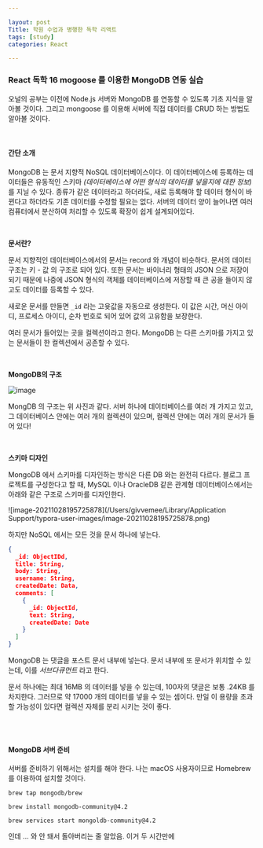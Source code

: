 ```yaml
---

layout: post
Title: 학원 수업과 병행한 독학 리액트 
tags: [study]
categories: React

---
```


### React 독학 16 mogoose 를 이용한 MongoDB 연동 실습

오널의 공부는 이전에 Node.js 서버와 MongoDB 를 연동할 수 있도록 기초 지식을 알아볼 것이다. 그리고 mongoose 를 이용해 서버에 직접 데이터를 CRUD 하는 방법도 알아볼 것이다. 

<br/>

#### 간단 소개 

MongoDB 는 문서 지향적 NoSQL 데이터베이스이다. 이 데이터베이스에 등록하는 데이터들은 유동적인 스키마 _(데이터베이스에 어떤 형식의 데이터를 넣을지에 대한 정보)_ 를 지닐 수 있다. 종류가 같은 데이터라고 하더라도, 새로 등록해야 할 데이터 형식이 바뀐다고 하더라도 기존 데이터를 수정할 필요는 없다. 서버의 데이터 양이 늘어나면 여러 컴퓨터에서 분산하여 처리할 수 있도록 확장이 쉽게 설계되어있다. 

<br/>

**문서란?**

문서 지향적인 데이터베이스에서의 문서는 record 와 개념이 비슷하다. 문서의 데이터 구조는 키 - 값 의 구조로 되어 있다. 또한 문서는 바이너리 형태의 JSON 으로 저장이 되기 때문에 나중에 JSON 형식의 객체를 데이터베이스에 저장할 때 큰 공을 들이지 않고도 데이터를 등록할 수 있다.

새로운 문서를 만들면 `_id` 라는 고윳값을 자동으로 생성한다. 이 값은 시간, 머신 아이디, 프로세스 아이디, 순차 번호로 되어 있어 값의 고유함을 보장한다. 

여러 문서가 들어있는 곳을 컬렉션이라고 한다. MongoDB 는 다른 스키마를 가지고 있는 문서들이 한 컬렉션에서 공존할 수 있다. 

<br/>

**MongoDB의 구조**

![image](https://user-images.githubusercontent.com/89691274/139242240-20247556-ac79-493e-bfb3-3c8a635f6efb.png)

MongDB 의 구조는 위 사진과 같다. 서버 하나에 데이터베이스를 여러 개 가지고 있고, 그 데이터베이스 안에는 여러 개의 컬렉션이 있으며, 컬렉션 안에는 여러 개의 문서가 들어 있다!

<br/>

**스키마 디자인**

MongoDB 에서 스키마를 디자인하는 방식은 다른 DB 와는 완전히 다르다. 블로그 프로젝트를 구성한다고 할 때, MySQL 이나 OracleDB 같은 관계형 데이터베이스에서는 아래와 같은 구조로 스키마를 디자인한다.

![image-20211028195725878](/Users/givvemee/Library/Application Support/typora-user-images/image-20211028195725878.png)

하지만 NoSQL 에서는 모든 것을 문서 하나에 넣는다. 

```json
{
  _id: ObjectIDd,
  title: String,
  body: String,
  username: String,
  createdDate: Data,
  comments: [
    {
      _id: ObjectId,
      text: String,
      createdDate: Date
    }
  ]
}
```

MongoDB 는 댓글을 포스트 문서 내부에 넣는다. 문서 내부에 또 문서가 위치할 수 있는데, 이를 _서브다큐먼트_ 라고 한다. 

문서 하나에는 최대 16MB 의 데이터를 넣을 수 있는데, 100자의 댓글은 보통 .24KB 를 차지한다. 그러므로 약 17000 개의 데이터를 넣을 수 있는 셈이다. 만일 이 용량을 초과할 가능성이 있다면 컬렉션 자체를 분리 시키는 것이 좋다.

<br/>

<br/>

#### MongoDB 서버 준비

서버를 준비하기 위해서는 설치를 해야 한다. 나는 macOS 사용자이므로 Homebrew 를 이용하여 설치할 것이다.

`brew tap mongodb/brew`

`brew install mongodb-community@4.2`

`brew services start mongoldb-community@4.2`

인데 ... 와 안 돼서 돌아버리는 줄 알았음. 이거 두 시간만에 

<br />

<br />

